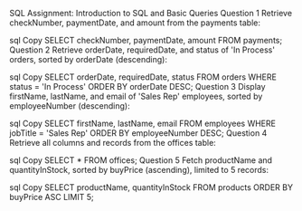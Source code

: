 SQL Assignment: Introduction to SQL and Basic Queries
Question 1
Retrieve checkNumber, paymentDate, and amount from the payments table:

sql
Copy
SELECT checkNumber, paymentDate, amount
FROM payments;
Question 2
Retrieve orderDate, requiredDate, and status of 'In Process' orders, sorted by orderDate (descending):

sql
Copy
SELECT orderDate, requiredDate, status
FROM orders
WHERE status = 'In Process'
ORDER BY orderDate DESC;
Question 3
Display firstName, lastName, and email of 'Sales Rep' employees, sorted by employeeNumber (descending):

sql
Copy
SELECT firstName, lastName, email
FROM employees
WHERE jobTitle = 'Sales Rep'
ORDER BY employeeNumber DESC;
Question 4
Retrieve all columns and records from the offices table:

sql
Copy
SELECT *
FROM offices;
Question 5
Fetch productName and quantityInStock, sorted by buyPrice (ascending), limited to 5 records:

sql
Copy
SELECT productName, quantityInStock
FROM products
ORDER BY buyPrice ASC
LIMIT 5;
